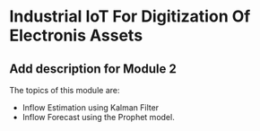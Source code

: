 # Industrial IoT For Digitization Of Electronis Assets

## Add description for Module 2

The topics of this module are: 

- Inflow Estimation using Kalman Filter
- Inflow Forecast using the Prophet model.